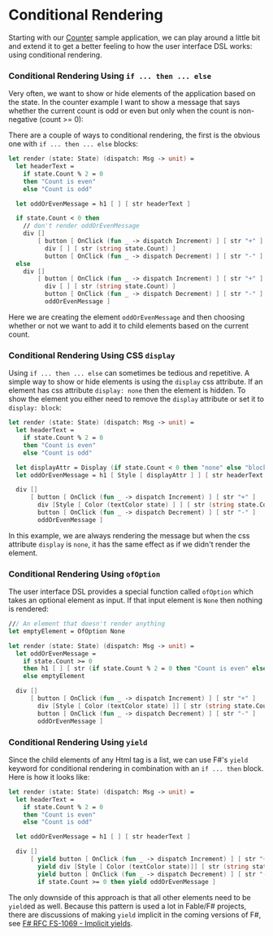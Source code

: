# Conditional Rendering

Starting with our [Counter](counter.md) sample application, we can play around a little bit and extend it to get a better feeling to how the user interface DSL works: using conditional rendering.

### Conditional Rendering Using `if ... then ... else`

Very often, we want to show or hide elements of the application based on the state. In the counter example I want to show a message that says whether the current count is odd or even but only when the count is non-negative (count >= 0):

<resolved-image source="/images/elm/counter-odd-or-even.gif" />

There are a couple of ways to conditional rendering, the first is the obvious one with `if ... then ... else` blocks:

```fsharp {highlight: ['2-5', 7, 20]}
let render (state: State) (dispatch: Msg -> unit) =
  let headerText =
    if state.Count % 2 = 0
    then "Count is even"
    else "Count is odd"

  let oddOrEvenMessage = h1 [ ] [ str headerText ]

  if state.Count < 0 then
    // don't render oddOrEvenMessage
    div []
        [ button [ OnClick (fun _ -> dispatch Increment) ] [ str "+" ]
          div [ ] [ str (string state.Count) ]
          button [ OnClick (fun _ -> dispatch Decrement) ] [ str "-" ] ]
  else
    div []
        [ button [ OnClick (fun _ -> dispatch Increment) ] [ str "+" ]
          div [ ] [ str (string state.Count) ]
          button [ OnClick (fun _ -> dispatch Decrement) ] [ str "-" ]
          oddOrEvenMessage ]
```
Here we are creating the element `oddOrEvenMessage` and then choosing whether or not we want to add it to child elements based on the current count.

### Conditional Rendering Using CSS `display`

Using `if ... then ... else` can sometimes be tedious and repetitive. A simple way to show or hide elements is using the `display` css attribute. If an element has css attribute `display: none` then the element is hidden. To show the element you either need to remove the `display` attribute or set it to `display: block`:

```fsharp {highlight: [7,8, 14]}
let render (state: State) (dispatch: Msg -> unit) =
  let headerText =
    if state.Count % 2 = 0
    then "Count is even"
    else "Count is odd"

  let displayAttr = Display (if state.Count < 0 then "none" else "block")
  let oddOrEvenMessage = h1 [ Style [ displayAttr ] ] [ str headerText ]

  div []
      [ button [ OnClick (fun _ -> dispatch Increment) ] [ str "+" ]
        div [Style [ Color (textColor state) ] ] [ str (string state.Count) ]
        button [ OnClick (fun _ -> dispatch Decrement) ] [ str "-" ]
        oddOrEvenMessage ]
```
In this example, we are always rendering the message but when the css attribute `display` is `none`, it has the same effect as if we didn't render the element.

### Conditional Rendering Using `ofOption`

The user interface DSL provides a special function called `ofOption` which takes an optional element as input. If that input element is `None` then nothing is rendered:

```fsharp {highlight: [2, '5-8']}
/// An element that doesn't render anything
let emptyElement = OfOption None

let render (state: State) (dispatch: Msg -> unit) =
  let oddOrEvenMessage =
    if state.Count >= 0
    then h1 [ ] [ str (if state.Count % 2 = 0 then "Count is even" else "Count is odd") ]
    else emptyElement

  div []
      [ button [ OnClick (fun _ -> dispatch Increment) ] [ str "+" ]
        div [Style [ Color (textColor state) ]] [ str (string state.Count) ]
        button [ OnClick (fun _ -> dispatch Decrement) ] [ str "-" ]
        oddOrEvenMessage ]
```

### Conditional Rendering Using `yield`

Since the child elements of any Html tag is a list, we can use F#'s `yield` keyword for conditional rendering in combination with an `if ... then` block. Here is how it looks like:

```fsharp {highlight: [13]}
let render (state: State) (dispatch: Msg -> unit) =
  let headerText =
    if state.Count % 2 = 0
    then "Count is even"
    else "Count is odd"

  let oddOrEvenMessage = h1 [ ] [ str headerText ]

  div []
      [ yield button [ OnClick (fun _ -> dispatch Increment) ] [ str "+" ]
        yield div [Style [ Color (textColor state)]] [ str (string state.Count) ]
        yield button [ OnClick (fun _ -> dispatch Decrement) ] [ str "-" ]
        if state.Count >= 0 then yield oddOrEvenMessage ]
```
The only downside of this approach is that all other elements need to be `yield`ed as well. Because this pattern is used a lot in Fable/F# projects, there are discussions of making `yield` implicit in the coming versions of F#, see [F# RFC FS-1069 - Implicit yields](https://github.com/fsharp/fslang-design/blob/master/RFCs/FS-1069-implicit-yields.md).